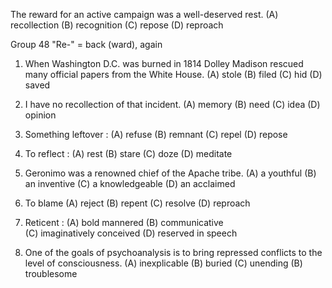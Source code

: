The reward for an active campaign was a well-deserved rest.
(A) recollection    (B) recognition     (C) repose    (D) reproach


Group 48 "Re-" = back (ward), again




1. When Washington D.C. was burned in 1814 Dolley Madison rescued many official papers from the White House.
(A) stole         (B) filed       (C) hid         (D) saved


2. I have no recollection of that incident.
(A) memory        (B) need        (C) idea      (D) opinion


3. Something leftover : 
(A) refuse      (B) remnant       (C) repel     (D) repose


4. To reflect :
(A) rest        (B) stare       (C) doze        (D) meditate



5. Geronimo was a renowned chief of the Apache tribe.
(A) a youthful      (B) an inventive
(C) a knowledgeable       (D) an acclaimed



6. To blame
(A) reject      (B) repent      (C) resolve     (D) reproach


7. Reticent :
(A) bold mannered     (B) communicative       
(C) imaginatively conceived       (D) reserved in speech


8. One of the goals of psychoanalysis is to bring repressed conflicts to the level of consciousness.
(A) inexplicable    (B) buried        (C) unending        (B) troublesome
